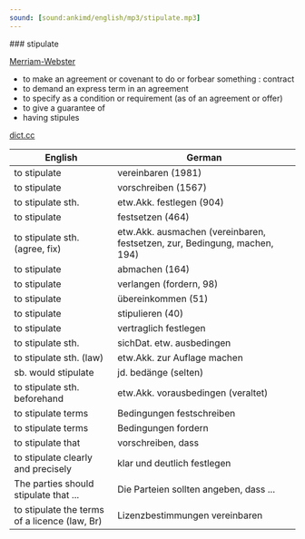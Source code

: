```yaml
---
sound: [sound:ankimd/english/mp3/stipulate.mp3]
---
```


\### stipulate

[Merriam-Webster](https://www.merriam-webster.com/dictionary/stipulate)

- to make an agreement or covenant to do or forbear something : contract
- to demand an express term in an agreement
- to specify as a condition or requirement (as of an agreement or offer)
- to give a guarantee of
- having stipules

[dict.cc](https://www.dict.cc/stipulate)

| English        | German       |
| -------------- | ------------ |
| to stipulate | vereinbaren (1981) |
| to stipulate | vorschreiben (1567) |
| to stipulate sth. | etw.Akk. festlegen (904) |
| to stipulate | festsetzen (464) |
| to stipulate sth. (agree, fix) | etw.Akk. ausmachen (vereinbaren, festsetzen, zur, Bedingung, machen, 194) |
| to stipulate | abmachen (164) |
| to stipulate | verlangen (fordern, 98) |
| to stipulate | übereinkommen (51) |
| to stipulate | stipulieren (40) |
| to stipulate | vertraglich festlegen |
| to stipulate sth. | sichDat. etw. ausbedingen |
| to stipulate sth. (law) | etw.Akk. zur Auflage machen |
| sb. would stipulate | jd. bedänge (selten) |
| to stipulate sth. beforehand | etw.Akk. vorausbedingen (veraltet) |
| to stipulate terms | Bedingungen festschreiben |
| to stipulate terms | Bedingungen fordern |
| to stipulate that | vorschreiben, dass |
| to stipulate clearly and precisely | klar und deutlich festlegen |
| The parties should stipulate that ... | Die Parteien sollten angeben, dass ... |
| to stipulate the terms of a licence (law, Br) | Lizenzbestimmungen vereinbaren |

